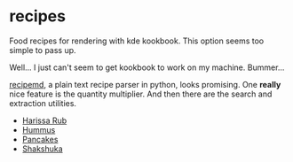 # recipes
Food recipes for rendering with kde kookbook. This option seems too simple to pass up.

Well... I just can't seem to get kookbook to work on my machine. Bummer...

[recipemd](http://recipemd.org), a plain text recipe parser in python, looks promising. One **really** nice feature is the quantity multiplier. And then there are the search and extraction utilities.




- [Harissa Rub](recipes/harissa-rub.md)
- [Hummus](recipes/hummus.md)
- [Pancakes](recipes/good_old_fashioned_pancakes.md)
- [Shakshuka](recipes/shakshuka.md)
